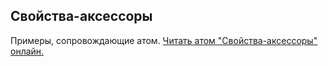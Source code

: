 ## Свойства-аксессоры

Примеры, сопровождающие атом.
[Читать атом "Свойства-аксессоры" онлайн.](https://stepik.org/lesson/104339/step/1)